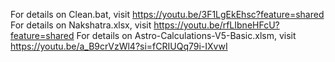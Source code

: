 For details on Clean.bat, visit https://youtu.be/3F1LgEkEhsc?feature=shared
For details on Nakshatra.xlsx, visit https://youtu.be/rfLIbneHFcU?feature=shared
For details on Astro-Calculations-V5-Basic.xlsm, visit https://youtu.be/a_B9crVzWl4?si=fCRIUQq79i-IXvwI
